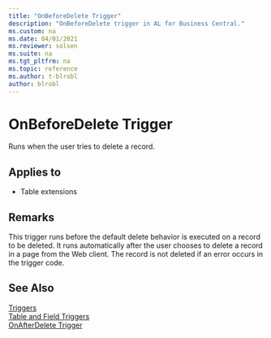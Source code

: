 ```yaml
---
title: "OnBeforeDelete Trigger"
description: "OnBeforeDelete trigger in AL for Business Central."
ms.custom: na
ms.date: 04/01/2021
ms.reviewer: solsen
ms.suite: na
ms.tgt_pltfrm: na
ms.topic: reference
ms.author: t-blrobl
author: blrobl
---
```


# OnBeforeDelete Trigger
Runs when the user tries to delete a record. 

## Applies to  
- Table extensions 
  
## Remarks  
 This trigger runs before the default delete behavior is executed on a record to be deleted. It runs automatically after the user chooses to delete a record in a page from the Web client. The record is not deleted if an error occurs in the trigger code. 

## See Also  
 [Triggers](devenv-triggers.md)  
 [Table and Field Triggers](devenv-table-and-field-triggers.md)   
 [OnAfterDelete Trigger](devenv-onafterdelete-trigger.md)    

